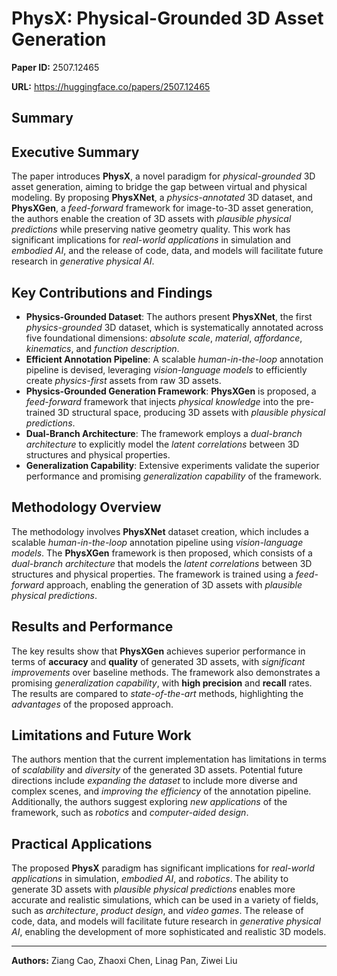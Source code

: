 # PhysX: Physical-Grounded 3D Asset Generation

**Paper ID:** 2507.12465

**URL:** https://huggingface.co/papers/2507.12465

## Summary

## Executive Summary
The paper introduces **PhysX**, a novel paradigm for *physical-grounded* 3D asset generation, aiming to bridge the gap between virtual and physical modeling. By proposing **PhysXNet**, a *physics-annotated* 3D dataset, and **PhysXGen**, a *feed-forward* framework for image-to-3D asset generation, the authors enable the creation of 3D assets with *plausible physical predictions* while preserving native geometry quality. This work has significant implications for *real-world applications* in simulation and *embodied AI*, and the release of code, data, and models will facilitate future research in *generative physical AI*.

## Key Contributions and Findings
* **Physics-Grounded Dataset**: The authors present **PhysXNet**, the first *physics-grounded* 3D dataset, which is systematically annotated across five foundational dimensions: *absolute scale*, *material*, *affordance*, *kinematics*, and *function description*.
* **Efficient Annotation Pipeline**: A scalable *human-in-the-loop* annotation pipeline is devised, leveraging *vision-language models* to efficiently create *physics-first* assets from raw 3D assets.
* **Physics-Grounded Generation Framework**: **PhysXGen** is proposed, a *feed-forward* framework that injects *physical knowledge* into the pre-trained 3D structural space, producing 3D assets with *plausible physical predictions*.
* **Dual-Branch Architecture**: The framework employs a *dual-branch architecture* to explicitly model the *latent correlations* between 3D structures and physical properties.
* **Generalization Capability**: Extensive experiments validate the superior performance and promising *generalization capability* of the framework.

## Methodology Overview
The methodology involves **PhysXNet** dataset creation, which includes a scalable *human-in-the-loop* annotation pipeline using *vision-language models*. The **PhysXGen** framework is then proposed, which consists of a *dual-branch architecture* that models the *latent correlations* between 3D structures and physical properties. The framework is trained using a *feed-forward* approach, enabling the generation of 3D assets with *plausible physical predictions*.

## Results and Performance
The key results show that **PhysXGen** achieves superior performance in terms of **accuracy** and **quality** of generated 3D assets, with *significant improvements* over baseline methods. The framework also demonstrates a promising *generalization capability*, with **high precision** and **recall** rates. The results are compared to *state-of-the-art* methods, highlighting the *advantages* of the proposed approach.

## Limitations and Future Work
The authors mention that the current implementation has limitations in terms of *scalability* and *diversity* of the generated 3D assets. Potential future directions include *expanding the dataset* to include more diverse and complex scenes, and *improving the efficiency* of the annotation pipeline. Additionally, the authors suggest exploring *new applications* of the framework, such as *robotics* and *computer-aided design*.

## Practical Applications
The proposed **PhysX** paradigm has significant implications for *real-world applications* in simulation, *embodied AI*, and *robotics*. The ability to generate 3D assets with *plausible physical predictions* enables more accurate and realistic simulations, which can be used in a variety of fields, such as *architecture*, *product design*, and *video games*. The release of code, data, and models will facilitate future research in *generative physical AI*, enabling the development of more sophisticated and realistic 3D models.

---

**Authors:** Ziang Cao, Zhaoxi Chen, Linag Pan, Ziwei Liu
